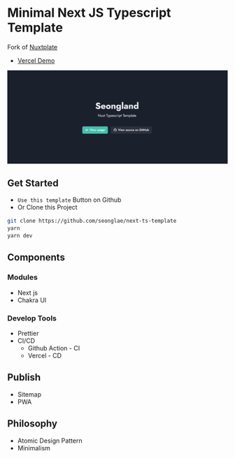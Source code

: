 # Minimal Next JS Typescript Template
Fork of [Nuxtplate](https://github.com/nextplate-dev/nextplate)

- [Vercel Demo](https://nextra-ts.vercel.app)

![Example Image](image/example.png)

## Get Started

- `Use this template` Button on Github
- Or Clone this Project
```bash
git clone https://github.com/seonglae/next-ts-template
yarn
yarn dev
```

## Components

### Modules

- Next js
- Chakra UI

### Develop Tools

- Prettier
- CI/CD
  - Github Action - CI
  - Vercel - CD

## Publish

- Sitemap
- PWA

## Philosophy

- Atomic Design Pattern
- Minimalism

